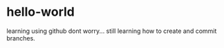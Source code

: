# hello-world
learning using github
dont worry... still learning how to create and commit branches.
